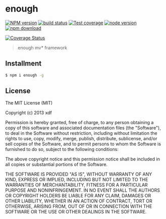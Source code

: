 enough
===

[![NPM version][npm-image]][npm-url]
[![build status][travis-image]][travis-url]
[![Test coverage][coveralls-image]][coveralls-url]
[![node version][node-image]][node-url]
[![npm download][download-image]][download-url]

[npm-image]: https://img.shields.io/npm/v/enough.svg?style=flat-square
[npm-url]: https://npmjs.org/package/enough
[travis-image]: https://img.shields.io/travis/enoughjs/enough.svg?style=flat-square
[travis-url]: https://travis-ci.org/enoughjs/enough
[coveralls-image]: https://coveralls.io/repos/enoughjs/enough/badge.svg?style=flat-square
[coveralls-url]: https://coveralls.io/r/enoughjs/enough?branch=master
[node-image]: https://img.shields.io/badge/node.js-%3E=_0.10-green.svg?style=flat-square
[node-url]: http://nodejs.org/download/
[download-image]: https://img.shields.io/npm/dm/enough.svg?style=flat-square
[download-url]: https://npmjs.org/package/enough

[![Coverage Status](https://coveralls.io/repos/enoughjs/enough/badge.svg)](https://coveralls.io/r/enoughjs/enough)

> enough mv* framework

## Installment

```bash
$ npm i enough -g
```

## License

The MIT License (MIT)

Copyright (c) 2013 xdf

Permission is hereby granted, free of charge, to any person obtaining a copy of
this software and associated documentation files (the "Software"), to deal in
the Software without restriction, including without limitation the rights to
use, copy, modify, merge, publish, distribute, sublicense, and/or sell copies of
the Software, and to permit persons to whom the Software is furnished to do so,
subject to the following conditions:

The above copyright notice and this permission notice shall be included in all
copies or substantial portions of the Software.

THE SOFTWARE IS PROVIDED "AS IS", WITHOUT WARRANTY OF ANY KIND, EXPRESS OR
IMPLIED, INCLUDING BUT NOT LIMITED TO THE WARRANTIES OF MERCHANTABILITY, FITNESS
FOR A PARTICULAR PURPOSE AND NONINFRINGEMENT. IN NO EVENT SHALL THE AUTHORS OR
COPYRIGHT HOLDERS BE LIABLE FOR ANY CLAIM, DAMAGES OR OTHER LIABILITY, WHETHER
IN AN ACTION OF CONTRACT, TORT OR OTHERWISE, ARISING FROM, OUT OF OR IN
CONNECTION WITH THE SOFTWARE OR THE USE OR OTHER DEALINGS IN THE SOFTWARE.
